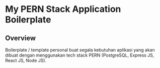 
# My PERN Stack Application Boilerplate

## Overview

Boilerplate / template personal buat segala kebutuhan
aplikasi yang akan dibuat dengan menggunakan
tech stack PERN (PostgreSQL, Express JS, React JS, Node JS).




